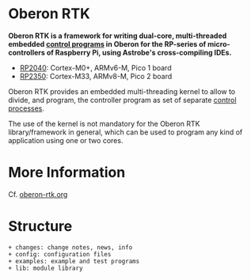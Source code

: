 # Oberon RTK

**Oberon RTK is a framework for writing dual-core, multi-threaded embedded [control programs](https://oberon-rtk.org/concepts/basics/about-rts/) in Oberon for the RP-series of micro-controllers of Raspberry Pi, using Astrobe's cross-compiling IDEs.**

* [RP2040](https://www.raspberrypi.com/documentation/microcontrollers/silicon.html#rp2040): Cortex-M0+, ARMv6-M, Pico 1 board
* [RP2350](https://www.raspberrypi.com/documentation/microcontrollers/silicon.html#rp2350): Cortex-M33, ARMv8-M, Pico 2 board

Oberon RTK provides an embedded multi-threading kernel to allow to divide, and program, the controller program as set of separate [control processes](https://oberon-rtk.org/concepts/basics/control-processes/).

The use of the kernel is not mandatory for the Oberon RTK library/framework in general, which can be used to program any kind of application using one or two cores.

# More Information

Cf. [oberon-rtk.org](https://oberon-rtk.org)

# Structure

```
+ changes: change notes, news, info
+ config: configuration files
+ examples: example and test programs
+ lib: module library
```

